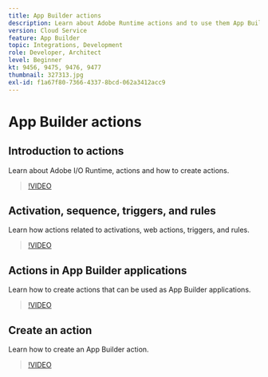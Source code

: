 ```yaml
---
title: App Builder actions
description: Learn about Adobe Runtime actions and to use them App Builder applications.
version: Cloud Service
feature: App Builder
topic: Integrations, Development
role: Developer, Architect
level: Beginner
kt: 9456, 9475, 9476, 9477
thumbnail: 327313.jpg
exl-id: f1a67f80-7366-4337-8bcd-062a3412acc9
---
```

# App Builder actions

## Introduction to actions

Learn about Adobe I/O Runtime, actions and how to create actions.

>[!VIDEO](https://video.tv.adobe.com/v/339192/?quality=12&learn=on)

## Activation, sequence, triggers, and rules

Learn how actions related to activations, web actions, triggers, and rules.

>[!VIDEO](https://video.tv.adobe.com/v/339193/?quality=12&learn=on)

## Actions in App Builder applications

Learn how to create actions that can be used as App Builder applications.

>[!VIDEO](https://video.tv.adobe.com/v/339194/?quality=12&learn=on)

## Create an action

Learn how to create an App Builder action.

>[!VIDEO](https://video.tv.adobe.com/v/339195/?quality=12&learn=on)
